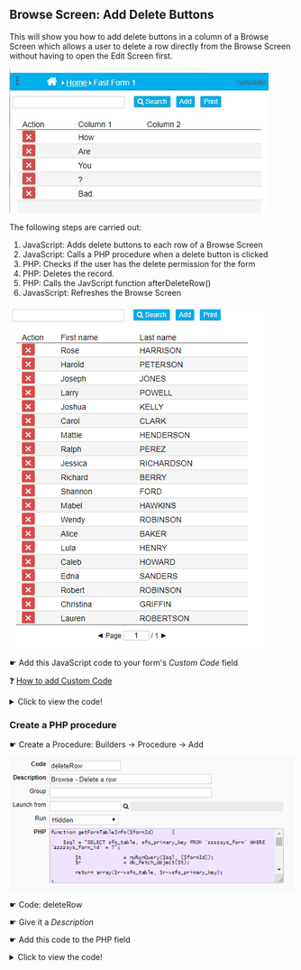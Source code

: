 ## Browse Screen: Add Delete Buttons

This will show you how to add delete buttons in a column of a Browse Screen which allows a user to delete a row directly from the Browse Screen without having to open the Edit Screen first.


<p align="left">
  <img src="screenshots/delete_row_demo.gif">
</p>

The following steps are carried out:

1) JavaScript: Adds delete buttons to each row of a Browse Screen
2) JavaScript: Calls a PHP procedure when a delete button is clicked
3) PHP: Checks if the user has the delete permission for the form
4) PHP: Deletes the record.
5) PHP: Calls the JavScript function afterDeleteRow()
5) JavasScript: Refreshes the Browse Screen

<p align="left">
  <img src="screenshots/browse_delete_buttons.png">
</p>


☛ Add this JavaScript code to your form's _Custom Code_ field

❓ [How to add Custom Code](/common/form_add_custom_code_javascript.gif)

<details>
  <summary>Click to view the code!</summary>
  
  ```javascript
function getFormId() {
    return nuCurrentProperties().form_id;
}

function nuSelectBrowse(e) {
    
    // If a delete button is clicked, don't open the Edit Screen. 
    
    var col = $(e.target).attr('data-nu-column');
    if (col !== '0' && typeof col !== "undefined") {
        var r = $(e.target).attr('data-nu-primary-key');
        nuForm(getFormId(), r);
    }

    return false;
}


function deleteRow(pk) {

   // Call the PHP procedure deleteRow if the confirm dialog is accepted
   
   if (confirm(nuTranslate("Delete This Record?"))) {
        
        // Set hash cookies: form id and record id. They will be used in the PHP procedure.
        nuSetProperty('deleteRow_form_id', getFormId());
        nuSetProperty('deleteRow_record_id', pk);

        nuRunPHPHidden("deleteRow", 1);
    }

}

// This function is called after a successful delete operation.
function afterDeleteRow() {    
    // Refresh the Browse Screen
    nuSearchAction(1);    
}

// Creates a new button and assigns click event
function createDeleteButton(target, pk) {

  var btn = $('<button type="submit" style="height:21px; border: none; vertical-align: top; background-color: #d54d49; transform: translateY(-10%); color:white" value="✖">✖</button>');
  $(target).html(btn).attr('title',nuTranslate('Delete Row'));
  btn.on('click',function(){
    deleteRow(pk);
  });
  
}

function addDeleteButtons(column) {
    
    $("[data-nu-column='" + column + "']").each(function(index) {

        // Create delete buttons if the row is not empty / primary key attribute exists
        var pk = $(this).attr('data-nu-primary-key');
        if (typeof pk !== "undefined") {
            createDeleteButton(this, pk);
        }
    })

}

if (nuFormType() == 'browse') {
    // Add delete buttons in the first column 
    addDeleteButtons(0);
}

  ```
</details>


### Create a PHP procedure

☛ Create a Procedure: Builders -> Procedure -> Add

<p align="left">
  <img src="screenshots/procedure_deleteRow.png">
</p>

☛ Code: deleteRow

☛ Give it a *Description*

☛ Add this code to the PHP field


<details>
  <summary>Click to view the code!</summary>
  
  ```php
function getFormTableInfo($formId)    {

    $sql = "SELECT sfo_table, sfo_primary_key FROM `zzzzsys_form` WHERE `zzzzsys_form_id` = ?";
    
    $t        = nuRunQuery($sql, [$formId]);
    $r        = db_fetch_object($t);
    
    return array($r->sfo_table, $r->sfo_primary_key);
    
}


function hasDeletePermission($formId)    {

    $groupId        = $_POST['nuHash']['USER_GROUP_ID'];

    if($groupId == ''){            //-- globeadmin
        return true;
    }

    $sql = "SELECT * FROM zzzzsys_access_form WHERE slf_zzzzsys_access_id = ? AND slf_zzzzsys_form_id = ?";

    $t        = nuRunQuery($sql, [$groupId, $formId]);
    $r        = db_fetch_object($t);
    
    return $r->slf_delete_button == 1;
}    
    
function deleteRow($formId, $recordId){

    if (hasDeletePermission($formId)) {
        
        $tableInfo = getFormTableInfo($formId);
        $tableName = $tableInfo[0];
        $tablePk = $tableInfo[1];

        $qry = "DELETE FROM `$tableName` WHERE `$tablePk` = ? ";

        nuRunQuery($qry, [$recordId]);
        
        // The function afterDeleteRow() must be declared in the form's Custom Code 
        $j = "afterDeleteRow();";
        nuJavascriptCallback($j);

    } else {
        nuDisplayError(nuTranslate("Delete is disabled for this Access Level"));
    }
    
}

deleteRow("#deleteRow_form_id#", "#deleteRow_record_id#");
  ```
</details>
